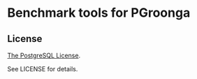 # Benchmark tools for PGroonga

## License

[The PostgreSQL License](https://opensource.org/licenses/postgresql).

See LICENSE for details.
